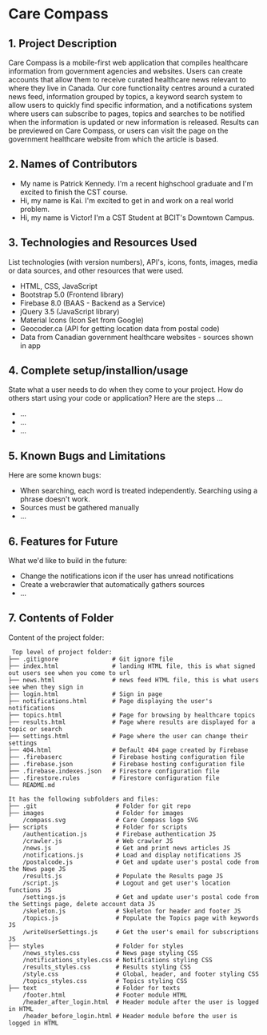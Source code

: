 # Care Compass

## 1. Project Description

Care Compass is a mobile-first web application that compiles healthcare information from government agencies and websites. Users can create accounts that allow them to receive curated healthcare news relevant to where they live in Canada. Our core functionality centres around a curated news feed, information grouped by topics, a keyword search system to allow users to quickly find specific information, and a notifications system where users can subscribe to pages, topics and searches to be notified when the information is updated or new information is released. Results can be previewed on Care Compass, or users can visit the page on the government healthcare website from which the article is based.

## 2. Names of Contributors

-   My name is Patrick Kennedy. I'm a recent highschool graduate and I'm excited to finish the CST course.
-   Hi, my name is Kai. I'm excited to get in and work on a real world problem.
-   Hi, my name is Victor! I'm a CST Student at BCIT's Downtown Campus.

## 3. Technologies and Resources Used

List technologies (with version numbers), API's, icons, fonts, images, media or data sources, and other resources that were used.

-   HTML, CSS, JavaScript
-   Bootstrap 5.0 (Frontend library)
-   Firebase 8.0 (BAAS - Backend as a Service)
-   jQuery 3.5 (JavaScript library)
-   Material Icons (Icon Set from Google)
-   Geocoder.ca (API for getting location data from postal code)
-   Data from Canadian government healthcare websites - sources shown in app

## 4. Complete setup/installion/usage

State what a user needs to do when they come to your project. How do others start using your code or application?
Here are the steps ...

-   ...
-   ...
-   ...

## 5. Known Bugs and Limitations

Here are some known bugs:

- When searching, each word is treated independently. Searching using a phrase doesn't work.
- Sources must be gathered manually
- ...

## 6. Features for Future

What we'd like to build in the future:

- Change the notifications icon if the user has unread notifications
- Create a webcrawler that automatically gathers sources
- ...

## 7. Contents of Folder

Content of the project folder:

```
 Top level of project folder:
├── .gitignore               # Git ignore file
├── index.html               # landing HTML file, this is what signed out users see when you come to url
├── news.html                # news feed HTML file, this is what users see when they sign in
├── login.html               # Sign in page
├── notifications.html       # Page displaying the user's notifications
├── topics.html              # Page for browsing by healthcare topics
├── results.html             # Page where results are displayed for a topic or search
├── settings.html            # Page where the user can change their settings
├── 404.html                 # Default 404 page created by Firebase
├── .firebaserc              # Firebase hosting configuration file
├── .firebase.json           # Firebase hosting configuration file
├── .firebase.indexes.json   # Firestore configuration file
├── .firestore.rules         # Firestore configuration file
└── README.md

It has the following subfolders and files:
├── .git                      # Folder for git repo
├── images                    # Folder for images
    /compass.svg              # Care Compass logo SVG
├── scripts                   # Folder for scripts
    /authentication.js        # Firebase authentication JS
    /crawler.js               # Web crawler JS
    /news.js                  # Get and print news articles JS
    /notifications.js         # Load and display notifications JS
    /postalcode.js            # Get and update user's postal code from the News page JS
    /results.js               # Populate the Results page JS
    /script.js                # Logout and get user's location functions JS
    /settings.js              # Get and update user's postal code from the Settings page, delete account data JS
    /skeleton.js              # Skeleton for header and footer JS
    /topics.js                # Populate the Topics page with keywords JS
    /writeUserSettings.js     # Get the user's email for subscriptions JS
├── styles                    # Folder for styles
    /news_styles.css          # News page styling CSS
    /notifications_styles.css # Notifications styling CSS
    /results_styles.css       # Results styling CSS
    /style.css                # Global, header, and footer styling CSS
    /topics_styles.css        # Topics styling CSS
├── text                      # Folder for texts
    /footer.html              # Footer module HTML
    /header_after_login.html  # Header module after the user is logged in HTML
    /header_before_login.html # Header module before the user is logged in HTML


```
